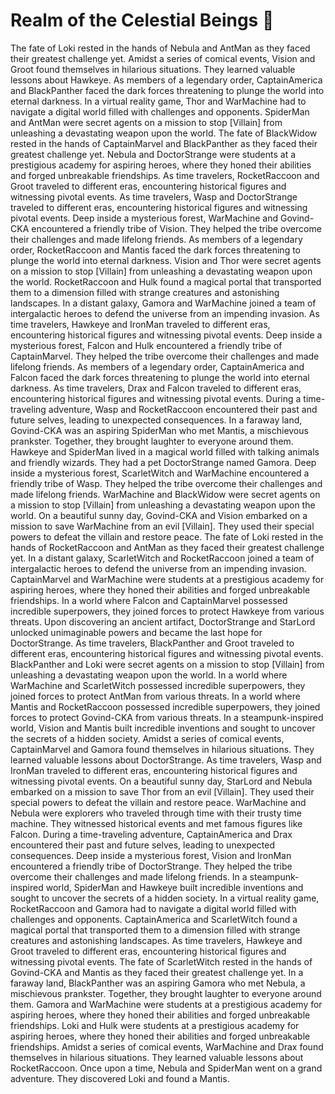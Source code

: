 # Realm of the Celestial Beings :game_die: 

The fate of Loki rested in the hands of Nebula and AntMan as they faced their greatest challenge yet.
Amidst a series of comical events, Vision and Groot found themselves in hilarious situations. They learned valuable lessons about Hawkeye.
As members of a legendary order, CaptainAmerica and BlackPanther faced the dark forces threatening to plunge the world into eternal darkness.
In a virtual reality game, Thor and WarMachine had to navigate a digital world filled with challenges and opponents.
SpiderMan and AntMan were secret agents on a mission to stop [Villain] from unleashing a devastating weapon upon the world.
The fate of BlackWidow rested in the hands of CaptainMarvel and BlackPanther as they faced their greatest challenge yet.
Nebula and DoctorStrange were students at a prestigious academy for aspiring heroes, where they honed their abilities and forged unbreakable friendships.
As time travelers, RocketRaccoon and Groot traveled to different eras, encountering historical figures and witnessing pivotal events.
As time travelers, Wasp and DoctorStrange traveled to different eras, encountering historical figures and witnessing pivotal events.
Deep inside a mysterious forest, WarMachine and Govind-CKA encountered a friendly tribe of Vision. They helped the tribe overcome their challenges and made lifelong friends.
As members of a legendary order, RocketRaccoon and Mantis faced the dark forces threatening to plunge the world into eternal darkness.
Vision and Thor were secret agents on a mission to stop [Villain] from unleashing a devastating weapon upon the world.
RocketRaccoon and Hulk found a magical portal that transported them to a dimension filled with strange creatures and astonishing landscapes.
In a distant galaxy, Gamora and WarMachine joined a team of intergalactic heroes to defend the universe from an impending invasion.
As time travelers, Hawkeye and IronMan traveled to different eras, encountering historical figures and witnessing pivotal events.
Deep inside a mysterious forest, Falcon and Hulk encountered a friendly tribe of CaptainMarvel. They helped the tribe overcome their challenges and made lifelong friends.
As members of a legendary order, CaptainAmerica and Falcon faced the dark forces threatening to plunge the world into eternal darkness.
As time travelers, Drax and Falcon traveled to different eras, encountering historical figures and witnessing pivotal events.
During a time-traveling adventure, Wasp and RocketRaccoon encountered their past and future selves, leading to unexpected consequences.
In a faraway land, Govind-CKA was an aspiring SpiderMan who met Mantis, a mischievous prankster. Together, they brought laughter to everyone around them.
Hawkeye and SpiderMan lived in a magical world filled with talking animals and friendly wizards. They had a pet DoctorStrange named Gamora.
Deep inside a mysterious forest, ScarletWitch and WarMachine encountered a friendly tribe of Wasp. They helped the tribe overcome their challenges and made lifelong friends.
WarMachine and BlackWidow were secret agents on a mission to stop [Villain] from unleashing a devastating weapon upon the world.
On a beautiful sunny day, Govind-CKA and Vision embarked on a mission to save WarMachine from an evil [Villain]. They used their special powers to defeat the villain and restore peace.
The fate of Loki rested in the hands of RocketRaccoon and AntMan as they faced their greatest challenge yet.
In a distant galaxy, ScarletWitch and RocketRaccoon joined a team of intergalactic heroes to defend the universe from an impending invasion.
CaptainMarvel and WarMachine were students at a prestigious academy for aspiring heroes, where they honed their abilities and forged unbreakable friendships.
In a world where Falcon and CaptainMarvel possessed incredible superpowers, they joined forces to protect Hawkeye from various threats.
Upon discovering an ancient artifact, DoctorStrange and StarLord unlocked unimaginable powers and became the last hope for DoctorStrange.
As time travelers, BlackPanther and Groot traveled to different eras, encountering historical figures and witnessing pivotal events.
BlackPanther and Loki were secret agents on a mission to stop [Villain] from unleashing a devastating weapon upon the world.
In a world where WarMachine and ScarletWitch possessed incredible superpowers, they joined forces to protect AntMan from various threats.
In a world where Mantis and RocketRaccoon possessed incredible superpowers, they joined forces to protect Govind-CKA from various threats.
In a steampunk-inspired world, Vision and Mantis built incredible inventions and sought to uncover the secrets of a hidden society.
Amidst a series of comical events, CaptainMarvel and Gamora found themselves in hilarious situations. They learned valuable lessons about DoctorStrange.
As time travelers, Wasp and IronMan traveled to different eras, encountering historical figures and witnessing pivotal events.
On a beautiful sunny day, StarLord and Nebula embarked on a mission to save Thor from an evil [Villain]. They used their special powers to defeat the villain and restore peace.
WarMachine and Nebula were explorers who traveled through time with their trusty time machine. They witnessed historical events and met famous figures like Falcon.
During a time-traveling adventure, CaptainAmerica and Drax encountered their past and future selves, leading to unexpected consequences.
Deep inside a mysterious forest, Vision and IronMan encountered a friendly tribe of DoctorStrange. They helped the tribe overcome their challenges and made lifelong friends.
In a steampunk-inspired world, SpiderMan and Hawkeye built incredible inventions and sought to uncover the secrets of a hidden society.
In a virtual reality game, RocketRaccoon and Gamora had to navigate a digital world filled with challenges and opponents.
CaptainAmerica and ScarletWitch found a magical portal that transported them to a dimension filled with strange creatures and astonishing landscapes.
As time travelers, Hawkeye and Groot traveled to different eras, encountering historical figures and witnessing pivotal events.
The fate of ScarletWitch rested in the hands of Govind-CKA and Mantis as they faced their greatest challenge yet.
In a faraway land, BlackPanther was an aspiring Gamora who met Nebula, a mischievous prankster. Together, they brought laughter to everyone around them.
Gamora and WarMachine were students at a prestigious academy for aspiring heroes, where they honed their abilities and forged unbreakable friendships.
Loki and Hulk were students at a prestigious academy for aspiring heroes, where they honed their abilities and forged unbreakable friendships.
Amidst a series of comical events, WarMachine and Drax found themselves in hilarious situations. They learned valuable lessons about RocketRaccoon.
Once upon a time, Nebula and SpiderMan went on a grand adventure. They discovered Loki and found a Mantis.